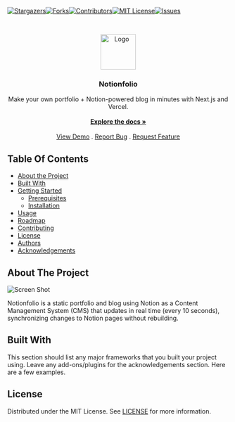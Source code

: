 [![Stargazers][stars-shield]][stars-url][![Forks][forks-shield]][forks-url][![Contributors][contributors-shield]][contributors-url][![MIT License][license-shield]][license-url][![Issues][issues-shield]][issues-url]


<br/>
<p align="center">
  <a href="https://github.com/Mehdi-BHA/notionfolio">
    <img src="htttps://www.notionfol.io/images/logo.png" alt="Logo" width="80" height="80">
  </a>

  <h3 align="center">Notionfolio</h3>

  <p align="center">
    Make your own portfolio + Notion-powered blog in minutes with Next.js and Vercel.
    <br/>
    <br/>
    <a href="https://github.com/Mehdi-BHA/notionfolio"><strong>Explore the docs »</strong></a>
    <br/>
    <br/>
    <a href="https://github.com/Mehdi-BHA/notionfolio">View Demo</a>
    .
    <a href="https://github.com/Mehdi-BHA/notionfolio/issues">Report Bug</a>
    .
    <a href="https://github.com/Mehdi-BHA/notionfolio/issues">Request Feature</a>
  </p>
</p>


## Table Of Contents

* [About the Project](#about-the-project)
* [Built With](#built-with)
* [Getting Started](#getting-started)
  * [Prerequisites](#prerequisites)
  * [Installation](#installation)
* [Usage](#usage)
* [Roadmap](#roadmap)
* [Contributing](#contributing)
* [License](#license)
* [Authors](#authors)
* [Acknowledgements](#acknowledgements)

## About The Project

![Screen Shot](https://www.notionfol.io/images/screenshot.png)

Notionfolio is a static portfolio and blog using Notion as a Content Management System (CMS) that updates in real time (every 10 seconds), synchronizing changes to Notion pages without rebuilding.

## Built With

This section should list any major frameworks that you built your project using. Leave any add-ons/plugins for the acknowledgements section. Here are a few examples.

## License

Distributed under the MIT License. See [LICENSE](https://github.com/Mehdi-BHA/notionfolio/blob/main/LICENSE.md) for more information.


[contributors-shield]: https://img.shields.io/github/contributors/Mehdi-BHA/notionfolio.svg?style=for-the-badge
[contributors-url]: https://github.com/Mehdi-BHA/notionfolio/graphs/contributors
[forks-shield]: https://img.shields.io/github/forks/Mehdi-BHA/notionfolio.svg?style=for-the-badge
[forks-url]: https://github.com/Mehdi-BHA/notionfolio.svg/network/members
[stars-shield]: https://img.shields.io/github/stars/Mehdi-BHA/notionfolio.svg?style=for-the-badge
[stars-url]: https://github.com/Mehdi-BHA/notionfolio.svg/stargazers
[issues-shield]: https://img.shields.io/github/issues/Mehdi-BHA/notionfolio.svg?style=for-the-badge
[issues-url]: https://github.com/Mehdi-BHA/notionfolio.svg/issues
[license-shield]: https://img.shields.io/github/license/Mehdi-BHA/notionfolio.svg?style=for-the-badge
[license-url]: https://github.com/Mehdi-BHA/notionfolio.svg/blob/master/LICENSE.txt